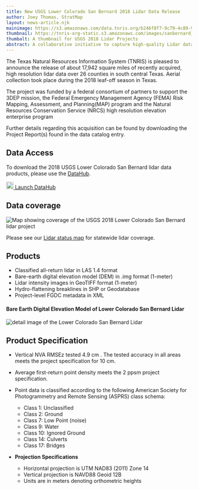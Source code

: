 ```yaml
---
title: New USGS Lower Colorado San Bernard 2018 Lidar Data Release
author: Joey Thomas, StratMap
layout: news-article.njk
mainimage: https://s3.amazonaws.com/data.tnris.org/b246f8f7-9c79-4c89-91f7-9c7f44955fca/assets/2207731f-4d4c-494e-b9a3-cdadecb331b3.jpg
thumbnail: https://tnris-org-static.s3.amazonaws.com/images/sanbernard_th.jpg
thumbalt: A thumbnail for USGS 2018 Lidar Projects
abstract: A collaborative initiative to capture high-quality Lidar data for portions of Western areas of South Central Texas.
---
```


The Texas Natural Resources Information System (TNRIS) is pleased to announce the release of about 17,942 square miles of recently acquired, high resolution lidar data over 26 counties in south central Texas. Aerial collection took place during the 2018 leaf-off season in Texas.

The project was funded by a federal consortium of partners to support the 3DEP mission, the Federal Emergency Management Agency (FEMA) Risk Mapping, Assessment, and Planning(MAP) program and the Natural Resources Conservation Service (NRCS) high resolution elevation enterprise program

Further details regarding this acquisition can be found by downloading the Project Report(s) found in the data catalog entry.

## Data Access

<p>To download the 2018 USGS Lower Colorado San Bernard lidar data products, please use the <a href="https://data.tnris.org/collection/b246f8f7-9c79-4c89-91f7-9c7f44955fca">DataHub</a>.</p>

<a class="btn btn-lg btn-tnris" href="https://data.tnris.org/collection/b246f8f7-9c79-4c89-91f7-9c7f44955fca"><img style="width: 20px; margin-bottom: 0 !important;" src="https://tnris-org-static.s3.amazonaws.com/images/baseline_view_comfy_white_36dp.png"> Launch DataHub</a>

## Data coverage

<img src="https://tnris-org-static.s3.amazonaws.com/images/lcb_coveragemap.jpg" class="img-responsive" alt="Map showing coverage of the USGS 2018 Lower Colorado San Bernard lidar project">

Please see our [Lidar status map](https://tnris-twdb.carto.com/u/tnris-sm/builder/a5dfc759-9a90-4acd-a8d1-57d521c7e1fe/public_map) for statewide lidar coverage.

## Products

-   Classified all-return lidar  in LAS 1.4 format
-   Bare-earth digital elevation model (DEM) in .img format (1-meter)
-   Lidar intensity images in GeoTIFF format (1-meter)
-   Hydro-flattening breaklines in SHP or Geodatabase
-   Project-level FGDC metadata in XML

#### Bare Earth Digital Elevation Model of Lower Colorado San Bernard Lidar

<img class="img-responsive" src="https://s3.amazonaws.com/data.tnris.org/b246f8f7-9c79-4c89-91f7-9c7f44955fca/assets/587cf3fe-c28f-4d2e-82c3-ee4d1586f10c.jpg" alt="detail image of the Lower Colorado San Bernard Lidar">

## Product Specification

-   Vertical NVA RMSEz tested 4.9 cm . The tested accuracy in all areas meets the project specification for 10 cm.
-   Average first-return point density meets the 2 ppsm project specification.
-   Point data is classified according to the following American Society for Photogrammetry and Remote Sensing (ASPRS) class schema:

    -   Class 1:  Unclassified
    -   Class 2:  Ground
    -   Class 7:  Low Point (noise)
    -   Class 9:  Water
    -   Class 10: Ignored Ground
    -   Class 14: Culverts
    -   Class 17: Bridges

-   **Projection Specifications**
    -   Horizontal projection is UTM NAD83 (2011) Zone 14
    -   Vertical projection is NAVD88 Geoid 12B
    -   Units are in meters denoting orthometric heights
